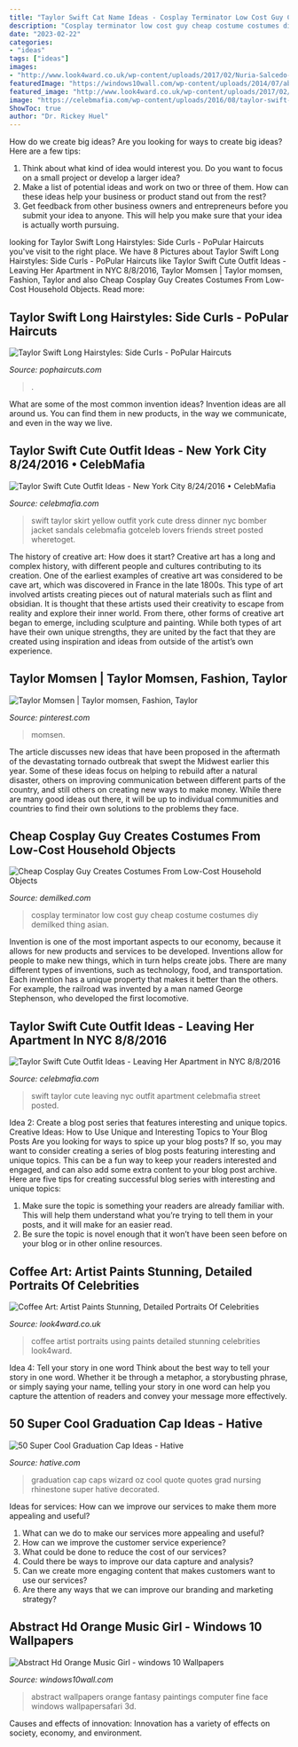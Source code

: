 ```yaml
---
title: "Taylor Swift Cat Name Ideas - Cosplay Terminator Low Cost Guy Cheap Costume Costumes Diy Demilked Thing Asian"
description: "Cosplay terminator low cost guy cheap costume costumes diy demilked thing asian"
date: "2023-02-22"
categories:
- "ideas"
tags: ["ideas"]
images:
- "http://www.look4ward.co.uk/wp-content/uploads/2017/02/Nuria-Salcedo-celebrity-portraits-using-coffee-12.jpg"
featuredImage: "https://windows10wall.com/wp-content/uploads/2014/07/abstract-hd-orange-music-girl.jpg"
featured_image: "http://www.look4ward.co.uk/wp-content/uploads/2017/02/Nuria-Salcedo-celebrity-portraits-using-coffee-12.jpg"
image: "https://celebmafia.com/wp-content/uploads/2016/08/taylor-swift-cute-outfit-ideas-leaving-her-apartment-in-nyc-8-8-2016-25.jpg"
ShowToc: true
author: "Dr. Rickey Huel"
---
```



How do we create big ideas?
Are you looking for ways to create big ideas? Here are a few tips:
1. Think about what kind of idea would interest you. Do you want to focus on a small project or develop a larger idea?
2. Make a list of potential ideas and work on two or three of them. How can these ideas help your business or product stand out from the rest?
3. Get feedback from other business owners and entrepreneurs before you submit your idea to anyone. This will help you make sure that your idea is actually worth pursuing.

	

		
looking for Taylor Swift Long Hairstyles: Side Curls - PoPular Haircuts you've visit to the right place. We have 8 Pictures about Taylor Swift Long Hairstyles: Side Curls - PoPular Haircuts like Taylor Swift Cute Outfit Ideas - Leaving Her Apartment in NYC 8/8/2016, Taylor Momsen | Taylor momsen, Fashion, Taylor and also Cheap Cosplay Guy Creates Costumes From Low-Cost Household Objects. Read more:
		
    
## Taylor Swift Long Hairstyles: Side Curls - PoPular Haircuts

<img loading=lazy src="http://pophaircuts.com/images/2013/11/Taylor-Swift-Long-Hairstyles-Side-Curls.jpg" onerror="this.onerror=null;this.src='https://tse3.mm.bing.net/th?id=OIP.-c4HjJI27jWHoc2KkILQYAHaJ9&amp;pid=15.1';" alt="Taylor Swift Long Hairstyles: Side Curls - PoPular Haircuts">

_Source: pophaircuts.com_

>. 

	

What are some of the most common invention ideas?
Invention ideas are all around us. You can find them in new products, in the way we communicate, and even in the way we live.

    
## Taylor Swift Cute Outfit Ideas - New York City 8/24/2016 • CelebMafia

<img loading=lazy src="https://celebmafia.com/wp-content/uploads/2016/08/taylor-swift-cute-outfit-ideas-new-york-city-8-24-2016-16.jpg" onerror="this.onerror=null;this.src='https://tse1.mm.bing.net/th?id=OIP.9fgnA7zaayYi_W4GrTeTyAHaLH&amp;pid=15.1';" alt="Taylor Swift Cute Outfit Ideas - New York City 8/24/2016 • CelebMafia">

_Source: celebmafia.com_

>swift taylor skirt yellow outfit york cute dress dinner nyc bomber jacket sandals celebmafia gotceleb lovers friends street posted wheretoget. 

	

The history of creative art: How does it start?
Creative art has a long and complex history, with different people and cultures contributing to its creation. One of the earliest examples of creative art was considered to be cave art, which was discovered in France in the late 1800s. This type of art involved artists creating pieces out of natural materials such as flint and obsidian. It is thought that these artists used their creativity to escape from reality and explore their inner world. From there, other forms of creative art began to emerge, including sculpture and painting. While both types of art have their own unique strengths, they are united by the fact that they are created using inspiration and ideas from outside of the artist’s own experience.

    
## Taylor Momsen | Taylor Momsen, Fashion, Taylor

<img loading=lazy src="https://i.pinimg.com/736x/60/1d/a2/601da284c49470fa32ba10c96bbc823f.jpg" onerror="this.onerror=null;this.src='https://tse2.mm.bing.net/th?id=OIP.7EYK-Y_lAOikbPe-HAcUCgHaKP&amp;pid=15.1';" alt="Taylor Momsen | Taylor momsen, Fashion, Taylor">

_Source: pinterest.com_

>momsen. 

	

The article discusses new ideas that have been proposed in the aftermath of the devastating tornado outbreak that swept the Midwest earlier this year. Some of these ideas focus on helping to rebuild after a natural disaster, others on improving communication between different parts of the country, and still others on creating new ways to make money. While there are many good ideas out there, it will be up to individual communities and countries to find their own solutions to the problems they face.

    
## Cheap Cosplay Guy Creates Costumes From Low-Cost Household Objects

<img loading=lazy src="https://www.demilked.com/magazine/wp-content/uploads/2015/04/cheap-diy-costume-low-cost-cosplay-anucha-saengchart-7.jpg" onerror="this.onerror=null;this.src='https://tse3.mm.bing.net/th?id=OIP.w-EIEAOkyQzaud-s94bb4wHaFj&amp;pid=15.1';" alt="Cheap Cosplay Guy Creates Costumes From Low-Cost Household Objects">

_Source: demilked.com_

>cosplay terminator low cost guy cheap costume costumes diy demilked thing asian. 

	

Invention is one of the most important aspects to our economy, because it allows for new products and services to be developed. Inventions allow for people to make new things, which in turn helps create jobs. There are many different types of inventions, such as technology, food, and transportation. Each invention has a unique property that makes it better than the others. For example, the railroad was invented by a man named George Stephenson, who developed the first locomotive.

    
## Taylor Swift Cute Outfit Ideas - Leaving Her Apartment In NYC 8/8/2016

<img loading=lazy src="https://celebmafia.com/wp-content/uploads/2016/08/taylor-swift-cute-outfit-ideas-leaving-her-apartment-in-nyc-8-8-2016-25.jpg" onerror="this.onerror=null;this.src='https://tse3.mm.bing.net/th?id=OIP.IBM4Ccm7bU_E7Bm8xVjmogHaLH&amp;pid=15.1';" alt="Taylor Swift Cute Outfit Ideas - Leaving Her Apartment in NYC 8/8/2016">

_Source: celebmafia.com_

>swift taylor cute leaving nyc outfit apartment celebmafia street posted. 

	

Idea 2: Create a blog post series that features interesting and unique topics.
Creative Ideas: How to Use Unique and Interesting Topics to Your Blog Posts 
Are you looking for ways to spice up your blog posts? If so, you may want to consider creating a series of blog posts featuring interesting and unique topics. This can be a fun way to keep your readers interested and engaged, and can also add some extra content to your blog post archive. Here are five tips for creating successful blog series with interesting and unique topics:

1. Make sure the topic is something your readers are already familiar with. This will help them understand what you’re trying to tell them in your posts, and it will make for an easier read.
2. Be sure the topic is novel enough that it won’t have been seen before on your blog or in other online resources.

    
## Coffee Art: Artist Paints Stunning, Detailed Portraits Of Celebrities

<img loading=lazy src="http://www.look4ward.co.uk/wp-content/uploads/2017/02/Nuria-Salcedo-celebrity-portraits-using-coffee-12.jpg" onerror="this.onerror=null;this.src='https://tse1.mm.bing.net/th?id=OIP.2kby2k5Lx0Z3v4EE1NB0dwHaHa&amp;pid=15.1';" alt="Coffee Art: Artist Paints Stunning, Detailed Portraits Of Celebrities">

_Source: look4ward.co.uk_

>coffee artist portraits using paints detailed stunning celebrities look4ward. 

	

Idea 4: Tell your story in one word
Think about the best way to tell your story in one word. Whether it be through a metaphor, a storybusting phrase, or simply saying your name, telling your story in one word can help you capture the attention of readers and convey your message more effectively.

    
## 50 Super Cool Graduation Cap Ideas - Hative

<img loading=lazy src="https://hative.com/wp-content/uploads/2016/04/graduation-caps/34-super-cool-graduation-cap-ideas.jpg" onerror="this.onerror=null;this.src='https://tse4.mm.bing.net/th?id=OIP.1zRW9bOs0xOOQuJXh4h39gHaNK&amp;pid=15.1';" alt="50 Super Cool Graduation Cap Ideas - Hative">

_Source: hative.com_

>graduation cap caps wizard oz cool quote quotes grad nursing rhinestone super hative decorated. 

	

Ideas for services: How can we improve our services to make them more appealing and useful?
1. What can we do to make our services more appealing and useful? 
2. How can we improve the customer service experience? 
3. What could be done to reduce the cost of our services? 
4. Could there be ways to improve our data capture and analysis? 
5. Can we create more engaging content that makes customers want to use our services? 
6. Are there any ways that we can improve our branding and marketing strategy?

    
## Abstract Hd Orange Music Girl - Windows 10 Wallpapers

<img loading=lazy src="https://windows10wall.com/wp-content/uploads/2014/07/abstract-hd-orange-music-girl.jpg" onerror="this.onerror=null;this.src='https://tse1.mm.bing.net/th?id=OIP.vVCcEopbe8myctKbMov9fwHaFj&amp;pid=15.1';" alt="Abstract Hd Orange Music Girl - windows 10 Wallpapers">

_Source: windows10wall.com_

>abstract wallpapers orange fantasy paintings computer fine face windows wallpapersafari 3d. 

	

Causes and effects of innovation:
Innovation has a variety of effects on society, economy, and environment.

